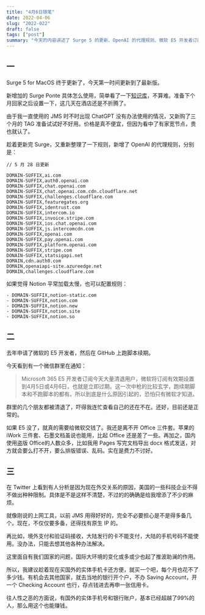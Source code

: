 ```yaml
---
title: "4月6日随笔"
date: 2022-04-06
slug: "2022-022"
draft: false
tags: ["post"]
summary: "今天的内容讲述了 Surge 5 的更新、OpenAI 的代理规则、微软 E5 开发者订阅的清退事件，以及因大环境的改变带来的麻烦和解决方案建议。"
---
```


## 一

Surge 5 for MacOS 终于更新了，今天第一时间更新到了最新版。

新增加的 Surge Ponte 具体怎么使用，简单看了一下[知识库](https://kb.nssurge.com/surge-knowledge-base/guidelines/ponte)，不算难。准备下个月回家之后设置一下，这几天在酒店还是不折腾了。

由于我一直使用的 JMS 时不时出现 ChatGPT 没有办法使用的情况，又新购了三个月的 TAG 准备试试好不好用。价格是真不便宜，但因为看中了有家宽节点，贵也就认了。

趁着更新完 Surge，又重新整理了一下规则，新增了 OpenAI 的代理规则，分别是：

```
// 5 月 28 日更新

DOMAIN-SUFFIX,ai.com
DOMAIN-SUFFIX,auth0.openai.com
DOMAIN-SUFFIX,chat.openai.com
DOMAIN-SUFFIX,chat.openai.com.cdn.cloudflare.net
DOMAIN-SUFFIX,challenges.cloudflare.com
DOMAIN-SUFFIX,featuregates.org
DOMAIN-SUFFIX,identrust.com
DOMAIN-SUFFIX,intercom.io
DOMAIN-SUFFIX,invoice.stripe.com
DOMAIN-SUFFIX,ios.chat.openai.com
DOMAIN-SUFFIX,js.intercomcdn.com
DOMAIN-SUFFIX,openai.com
DOMAIN-SUFFIX,pay.openai.com
DOMAIN-SUFFIX,platform.openai.com
DOMAIN-SUFFIX,stripe.com
DONAIN-SUFFIX,statsigapi.net
DOMAIN,cdn.auth0.com
DOMAIN,openaiapi-site.azureedge.net
DOMAIN,challenges.cloudflare.com
```

如果觉得 Notion 平常加载太慢，也可以配置规则：

```
- DOMAIN-SUFFIX,notion-static.com
- DOMAIN-SUFFIX,notion.com
- DOMAIN-SUFFIX,notion.new
- DOMAIN-SUFFIX,notion.site
- DOMAIN-SUFFIX,notion.so
```

## 二

去年申请了微软的 E5 开发者，然后在 GitHub 上跑脚本续期。

今天看到有一个微信群里在通知：

> Microsoft 365 E5 开发者订阅今天大量清退用户，微软将订阅有效期设置到4月5日或4月6日，也就是立即过期。这一次中枪的比较玄学，跑续期脚本和不跑脚本的都有。所以到底是什么原因引起的，恐怕只有微软才知道。
> 

群里的几个朋友都被清退了，吓得我连忙查看自己的还在不在。还好，目前还是正常的。

如果 E5 没了，就真的需要给微软交钱了。我还是离不开 Office 三件套。苹果的 iWork 三件套、石墨文档虽说也能用，比起 Office 还是差了一些。再加之，国内使用盗版 Office的人数众多，比如我用 Pages 写完文档导出 docx 格式发送，对方就会要么打不开，要么排版错误、乱码。实在是费力不讨好。

## 三

在 Twitter 上看到有人分析是因为现在外交关系的原因，美国的一些科技企业不得不做出种种限制。具体是不是这样不清楚，不过的的确确是给我增添了不少的麻烦。

就像刚说的上网工具，以前 JMS 用得好好的，完全不必要担心是不是得多备几个。现在，不仅仅要多备，还得找有原生 IP 的。

再比如，境外支付和验证码接收，大陆发行的卡不能支付，大陆的手机号码不能使用。没办法，只能去想其他各种办法解决。

这里面自有我们国家的问题，国际大环境的变化或多或少也起了推波助澜的作用。

所以，我建议趁着现在买国外的实体手机卡还方便，就买一个吧，每个月也花不了多少钱。有机会去其他国家，就去当地的银行开个户，不办 Saving Account，开一个 Checking Account 也行，存点钱进去再申一张信用卡。

往人性之恶的方面说，有国外的实体手机号和银行账户，基本已经超越了99%的人，那么用这个也能赚钱。